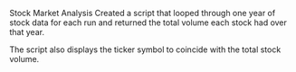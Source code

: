 Stock Market Analysis
Created a script that looped through one year of stock data for each run and returned the total volume each stock had over that year.

The script also displays the ticker symbol to coincide with the total stock volume.


